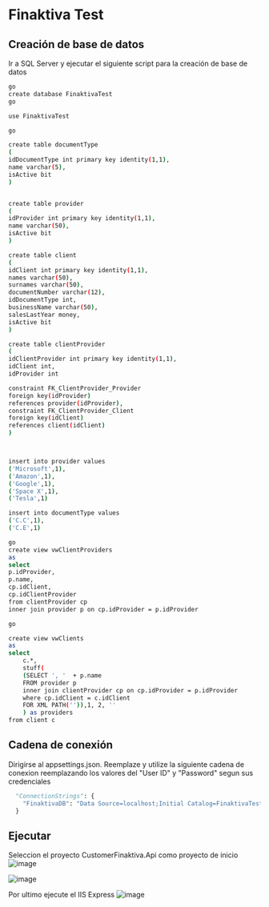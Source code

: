 # Finaktiva Test

## Creación de base de datos

Ir a SQL Server y ejecutar el siguiente script para la creación de base de datos 

```bash
go
create database FinaktivaTest
go

use FinaktivaTest

go

create table documentType 
(
idDocumentType int primary key identity(1,1),
name varchar(5),
isActive bit 
)


create table provider
(
idProvider int primary key identity(1,1),
name varchar(50),
isActive bit 
)

create table client 
(
idClient int primary key identity(1,1),
names varchar(50),
surnames varchar(50),
documentNumber varchar(12),
idDocumentType int,
businessName varchar(50),
salesLastYear money,
isActive bit 
)

create table clientProvider
(
idClientProvider int primary key identity(1,1),
idClient int,
idProvider int

constraint FK_ClientProvider_Provider
foreign key(idProvider)
references provider(idProvider),
constraint FK_ClientProvider_Client
foreign key(idClient)
references client(idClient)
)



insert into provider values
('Microsoft',1),
('Amazon',1),
('Google',1),
('Space X',1),
('Tesla',1)

insert into documentType values
('C.C',1),
('C.E',1)

go
create view vwClientProviders
as
select 
p.idProvider, 
p.name,
cp.idClient,
cp.idClientProvider
from clientProvider cp
inner join provider p on cp.idProvider = p.idProvider

go

create view vwClients
as 
select 
	c.*,
	stuff(
	(SELECT ', '  + p.name
    FROM provider p
	inner join clientProvider cp on cp.idProvider = p.idProvider
	where cp.idClient = c.idClient
	FOR XML PATH('')),1, 2, ''
	) as providers
from client c

```

## Cadena de conexión
Dirigirse al appsettings.json. Reemplaze y utilize la siguiente cadena de conexion reemplazando los valores del "User ID" y "Password" segun sus credenciales

```python
  "ConnectionStrings": {
    "FinaktivaDB": "Data Source=localhost;Initial Catalog=FinaktivaTest;Persist Security Info=True;User ID=sa;Password=*****;MultipleActiveResultSets=True;Application Name=EntityFramework"
  }
```

## Ejecutar
Seleccion el proyecto CustomerFinaktiva.Api como proyecto de inicio
![image](https://user-images.githubusercontent.com/54759003/155899456-82bec727-6719-439f-9ffe-959f13b3ed0a.png)

![image](https://user-images.githubusercontent.com/54759003/155899464-145fb99e-0a38-4b85-8d1c-1393ba4f4809.png)

Por ultimo ejecute el IIS Express
![image](https://user-images.githubusercontent.com/54759003/155899473-fb7649bf-9908-4eb4-8fd8-a9f133c965d8.png)

